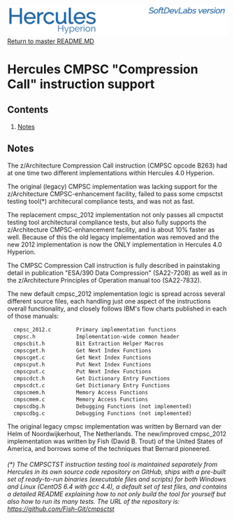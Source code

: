 ![test image](images/image_header_herculeshyperionSDL.png)
[Return to master README.MD](..\README.MD)

# Hercules CMPSC "Compression Call" instruction support
## Contents
1. [Notes](Notes)
## Notes

The z/Architecture Compression Call instruction (CMPSC opcode B263) had at one time two different implementations within Hercules 4.0 Hyperion.

The original (legacy) CMPSC implementation was lacking support for the z/Architecture CMPSC-enhancement facility, failed to pass some cmpsctst testing tool(*) architecural compliance tests, and was not as fast.

The replacement cmpsc_2012 implementation not only passes all cmpsctst testing tool architectural compliance tests, but also fully supports the z/Architecture CMPSC-enhancement facility, and is about 10% faster as well. Because of this the old legacy implementation was removed and the new 2012 implementation is now the ONLY implementation in Hercules 4.0 Hyperion.

The CMPSC Compression Call instruction is fully described in painstaking detail in publication "ESA/390 Data Compression" (SA22-7208) as well as in the z/Architecture Principles of Operation manual too (SA22-7832).

The new default cmpsc_2012 implementation logic is spread across several different source files, each handling just one aspect of the instructions overall functionality, and closely follows IBM's flow charts published in each of those manuals:

      cmpsc_2012.c        Primary implementation functions
      cmpsc.h             Implementation-wide common header
      cmpscbit.h          Bit Extraction Helper Macros
      cmpscget.h          Get Next Index Functions
      cmpscget.c          Get Next Index Functions
      cmpscput.h          Put Next Index Functions
      cmpscput.c          Put Next Index Functions
      cmpscdct.h          Get Dictionary Entry Functions
      cmpscdct.c          Get Dictionary Entry Functions
      cmpscmem.h          Memory Access Functions
      cmpscmem.c          Memory Access Functions
      cmpscdbg.h          Debugging Functions (not implemented)
      cmpscdbg.c          Debugging Functions (not implemented)


The original legacy cmpsc implementation was written by Bernard van der Helm of Noordwijkerhout, The Netherlands. The new/improved cmpsc_2012 implementation was written by Fish (David B. Trout) of the United States of America, and borrows some of the techniques that Bernard pioneered.

###### (*) The CMPSCTST instruction testing tool is maintained separately from Hercules in its own source code repository on GitHub, ships with a pre-built set of ready-to-run binaries (executable files and scripts) for both Windows and Linux (CentOS 6.4 with gcc 4.4), a default set of test files, and contains a detailed README explaining how to not only build the tool for yourself but also how to run its many tests. The URL of the repository is:  https://github.com/Fish-Git/cmpsctst
